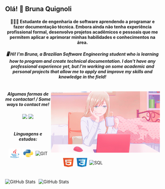 
<h2> Olá! 🎀 Bruna Quignoli </h2>

 <h4 align = "center"> 👩🏼‍💻 Estudante de engenharia de software aprendendo a programar e fazer documentação técnica. Embora ainda não tenha experiência profissional formal, desenvolvo projetos acadêmicos e pessoais que me permitem aplicar e aprimorar minhas habilidades e conhecimentos na área. </h4>

 <h5 align = "center" > 🖥️ Hi! I'm Bruna, a Brazilian Software Engineering student who is learning how to program and create technical documentation. I don't have any professional experience yet, but I'm working on some academic and personal projects that allow me to apply and improve my skills and knowledge in the field! </h5>

#

<img align="right" alt = "gif akane no computador" height = "200px" src = "src/gif.akane.webp">
<h5 align = "center"> Algumas formas de me contactar! / Some ways to contact me! </h5>

<section align = "center"> 

 <a href="https://instagram.com/brubsriv" target="_blank"><img src="https://img.shields.io/badge/-Instagram-%23E4405F?style=for-the-badge&logo=instagram&logoColor=white"></a>
 <a href="https://www.linkedin.com/in/brunaquignoli" target="_blank"><img src="https://img.shields.io/badge/-LinkedIn-%230077B5?style=for-the-badge&logo=linkedin&logoColor=white"></a> 
 <br/>
 <br/>
  <h5> Linguagens e estudos: </h5>
  
  <img align="center" alt="JAVA" height="30" width="40" src="https://raw.githubusercontent.com/devicons/devicon/master/icons/java/java-original.svg">
      <img align="center" alt="PYTHON" height="30" width="40" src="https://raw.githubusercontent.com/devicons/devicon/master/icons/python/python-original.svg">
      <img align="center" alt="GIT" height="30" width="40" src="https://cdn.jsdelivr.net/gh/devicons/devicon@latest/icons/git/git-original-wordmark.svg">
      <img align="center" alt="HTML" height="30" width="40" src="https://raw.githubusercontent.com/devicons/devicon/master/icons/html5/html5-original.svg">
      <img align="center" alt="CSS" height="30" width="40" src="https://raw.githubusercontent.com/devicons/devicon/master/icons/css3/css3-original.svg">
      <img align="center" alt="SQL" height="30" width="40" src="https://cdn.jsdelivr.net/gh/devicons/devicon@latest/icons/mysql/mysql-original.svg">
      
</section>

<!--
**brunaquignoli/brunaquignoli** is a ✨ _special_ ✨ repository because its `README.md` (this file) appears on your GitHub profile.

Here are some ideas to get you started:

- 🔭 I’m currently working on ...
- 🌱 I’m currently learning ...
- 👯 I’m looking to collaborate on ...
- 🤔 I’m looking for help with ...
- 💬 Ask me about ...
- 📫 How to reach me: ...
- 😄 Pronouns: ...
- ⚡ Fun fact: ...
-->




#


<p>
  <img 
    align="left" 
    alt="GitHub Stats" 
    height="180" 
    style="padding-right: 10px;" 
    src="https://github-readme-stats.vercel.app/api?username=brunaquignoli&show_icons=true&theme=omni&include_all_commits=true&count_private=true&locale=pt-br&border_radius=5&bg_color=fadce6&text_color=eb789f&icon_color=eb789f&title_color=eb789f"
  />

<img 
      align="justify" 
      alt="GitHub Stats" 
      height="180" 
      src="https://github-readme-stats.vercel.app/api/top-langs/?username=brunaquignoli&layout=compact&langs_count=16&theme=omni&custom_title=Linguagens&border_radius=6&bg_color=fadce6&text_color=eb789f&icon_color=eb789f&title_color=eb789f"  
  />
</p>



